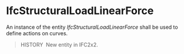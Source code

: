 IfcStructuralLoadLinearForce
============================

An instance of the entity _IfcStructuralLoadLinearForce_ shall be used to define actions on curves.

> HISTORY&nbsp; New entity in IFC2x2.
